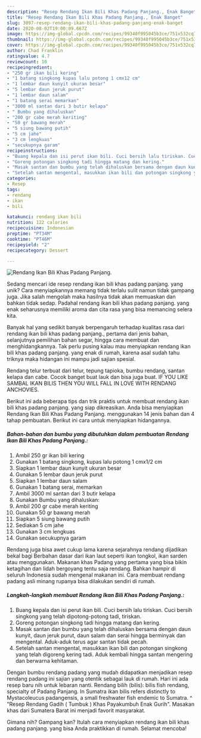 ```yaml
---
description: "Resep Rendang Ikan Bili Khas Padang Panjang., Enak Banget"
title: "Resep Rendang Ikan Bili Khas Padang Panjang., Enak Banget"
slug: 3097-resep-rendang-ikan-bili-khas-padang-panjang-enak-banget
date: 2020-08-02T19:00:09.667Z
image: https://img-global.cpcdn.com/recipes/99340f995045b3ce/751x532cq70/rendang-ikan-bili-khas-padang-panjang-foto-resep-utama.jpg
thumbnail: https://img-global.cpcdn.com/recipes/99340f995045b3ce/751x532cq70/rendang-ikan-bili-khas-padang-panjang-foto-resep-utama.jpg
cover: https://img-global.cpcdn.com/recipes/99340f995045b3ce/751x532cq70/rendang-ikan-bili-khas-padang-panjang-foto-resep-utama.jpg
author: Chad Franklin
ratingvalue: 4.7
reviewcount: 10
recipeingredient:
- "250 gr ikan bili kering"
- "1 batang singkong kupas lalu potong 1 cmx12 cm"
- "1 lembar daun kunyit ukuran besar"
- "5 lembar daun jeruk purut"
- "1 lembar daun salam"
- "1 batang serai memarkan"
- "3000 ml santan dari 3 butir kelapa"
- " Bumbu yang dihaluskan"
- "200 gr cabe merah keriting"
- "50 gr bawang merah"
- "5 siung bawang putih"
- "5 cm jahe"
- "3 cm lengkuas"
- "secukupnya garam"
recipeinstructions:
- "Buang kepala dan isi perut ikan bili. Cuci bersih lalu tiriskan. Cuci bersih singkong yang telah dipotong-potong tadi, tiriskan."
- "Goreng potongan singkong tadi hingga matang dan kering."
- "Masak santan dan bumbu yang telah dihaluskan bersama dengan daun kunyit, daun jeruk purut, daun salam dan serai hingga berminyak dan mengental. Aduk-aduk terus agar santan tidak pecah."
- "Setelah santan mengental, masukkan ikan bili dan potongan singkong yang telah digoreng kering tadi. Aduk kembali hingga santan mengering dan berwarna kehitaman."
categories:
- Resep
tags:
- rendang
- ikan
- bili

katakunci: rendang ikan bili 
nutrition: 122 calories
recipecuisine: Indonesian
preptime: "PT34M"
cooktime: "PT46M"
recipeyield: "2"
recipecategory: Dessert

---
```



![Rendang Ikan Bili Khas Padang Panjang.](https://img-global.cpcdn.com/recipes/99340f995045b3ce/751x532cq70/rendang-ikan-bili-khas-padang-panjang-foto-resep-utama.jpg)

Sedang mencari ide resep rendang ikan bili khas padang panjang. yang unik? Cara menyiapkannya memang tidak terlalu sulit namun tidak gampang juga. Jika salah mengolah maka hasilnya tidak akan memuaskan dan bahkan tidak sedap. Padahal rendang ikan bili khas padang panjang. yang enak seharusnya memiliki aroma dan cita rasa yang bisa memancing selera kita.

Banyak hal yang sedikit banyak berpengaruh terhadap kualitas rasa dari rendang ikan bili khas padang panjang., pertama dari jenis bahan, selanjutnya pemilihan bahan segar, hingga cara membuat dan menghidangkannya. Tak perlu pusing kalau mau menyiapkan rendang ikan bili khas padang panjang. yang enak di rumah, karena asal sudah tahu triknya maka hidangan ini mampu jadi sajian spesial.

Rendang telur terbuat dari telur, tepung tapioka, bumbu rendang, santan kelapa dan cabe. Cocok banget buat lauk dan bisa juga buat. IF YOU LIKE SAMBAL IKAN BILIS THEN YOU WILL FALL IN LOVE WITH RENDANG ANCHOVIES.


Berikut ini ada beberapa tips dan trik praktis untuk membuat rendang ikan bili khas padang panjang. yang siap dikreasikan. Anda bisa menyiapkan Rendang Ikan Bili Khas Padang Panjang. menggunakan 14 jenis bahan dan 4 tahap pembuatan. Berikut ini cara untuk menyiapkan hidangannya.

<!--inarticleads1-->

##### Bahan-bahan dan bumbu yang dibutuhkan dalam pembuatan Rendang Ikan Bili Khas Padang Panjang.:

1. Ambil 250 gr ikan bili kering
1. Gunakan 1 batang singkong, kupas lalu potong 1 cmx1/2 cm
1. Siapkan 1 lembar daun kunyit ukuran besar
1. Gunakan 5 lembar daun jeruk purut
1. Siapkan 1 lembar daun salam
1. Gunakan 1 batang serai, memarkan
1. Ambil 3000 ml santan dari 3 butir kelapa
1. Gunakan  Bumbu yang dihaluskan:
1. Ambil 200 gr cabe merah keriting
1. Gunakan 50 gr bawang merah
1. Siapkan 5 siung bawang putih
1. Sediakan 5 cm jahe
1. Gunakan 3 cm lengkuas
1. Gunakan secukupnya garam


Rendang juga bisa awet cukup lama karena sejarahnya rendang dijadikan bekal bagi Berbahan dasar dari ikan laut seperti ikan tongkol, ikan sarden atau menggunakan. Makanan khas Padang yang pertama yang bisa bikin ketagihan dan lidah bergoyang tentu saja rendang. Bahkan hampir di seluruh Indonesia sudah mengenal makanan ini. Cara membuat rendang padang asli minang rupanya bisa dilakukan sendiri di rumah. 

<!--inarticleads2-->

##### Langkah-langkah membuat Rendang Ikan Bili Khas Padang Panjang.:

1. Buang kepala dan isi perut ikan bili. Cuci bersih lalu tiriskan. Cuci bersih singkong yang telah dipotong-potong tadi, tiriskan.
1. Goreng potongan singkong tadi hingga matang dan kering.
1. Masak santan dan bumbu yang telah dihaluskan bersama dengan daun kunyit, daun jeruk purut, daun salam dan serai hingga berminyak dan mengental. Aduk-aduk terus agar santan tidak pecah.
1. Setelah santan mengental, masukkan ikan bili dan potongan singkong yang telah digoreng kering tadi. Aduk kembali hingga santan mengering dan berwarna kehitaman.


Dengan bumbu rendang padang yang mudah didapatkan menjadikan resep rendang padang ini sajian yang otentik sebagai lauk di rumah. Hari ini ada resep baru nih untuk lebaran nanti. Rendang bilih (bilis): bilis fish rendang, specialty of Padang Panjang. In Sumatra ikan bilis refers distinctly to Mystacoleucus padangensis, a small freshwater fish endemic to Sumatra. ^ &#34;Resep Rendang Gadih ( Tumbuk ) Khas Payakumbuh Enak Gurih&#34;. Masakan khas dari Sumatera Barat ini menjadi favorit masyarakat. 

Gimana nih? Gampang kan? Itulah cara menyiapkan rendang ikan bili khas padang panjang. yang bisa Anda praktikkan di rumah. Selamat mencoba!
